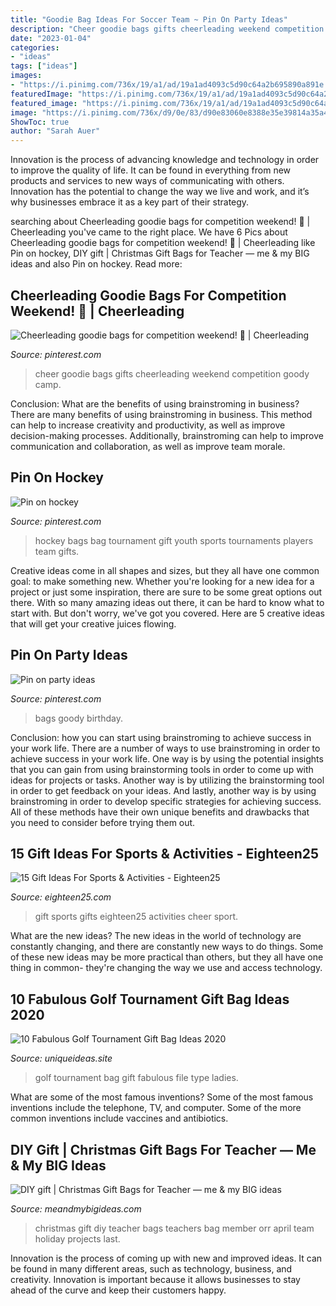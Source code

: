 ```yaml
---
title: "Goodie Bag Ideas For Soccer Team ~ Pin On Party Ideas"
description: "Cheer goodie bags gifts cheerleading weekend competition goody camp"
date: "2023-01-04"
categories:
- "ideas"
tags: ["ideas"]
images:
- "https://i.pinimg.com/736x/19/a1/ad/19a1ad4093c5d90c64a2b695890a891e.jpg"
featuredImage: "https://i.pinimg.com/736x/19/a1/ad/19a1ad4093c5d90c64a2b695890a891e.jpg"
featured_image: "https://i.pinimg.com/736x/19/a1/ad/19a1ad4093c5d90c64a2b695890a891e.jpg"
image: "https://i.pinimg.com/736x/d9/0e/83/d90e83060e8388e35e39814a35a4cd59--goody-bags-th-birthday.jpg"
ShowToc: true
author: "Sarah Auer"
---
```



Innovation is the process of advancing knowledge and technology in order to improve the quality of life. It can be found in everything from new products and services to new ways of communicating with others. Innovation has the potential to change the way we live and work, and it’s why businesses embrace it as a key part of their strategy.

	

		
searching about Cheerleading goodie bags for competition weekend! 🎀 | Cheerleading you've came to the right place. We have 6 Pics about Cheerleading goodie bags for competition weekend! 🎀 | Cheerleading like Pin on hockey, DIY gift | Christmas Gift Bags for Teacher — me &amp; my BIG ideas and also Pin on hockey. Read more:
		
    
## Cheerleading Goodie Bags For Competition Weekend! 🎀 | Cheerleading

<img loading=lazy src="https://i.pinimg.com/736x/19/a1/ad/19a1ad4093c5d90c64a2b695890a891e.jpg" onerror="this.onerror=null;this.src='https://tse1.mm.bing.net/th?id=OIP.SOPHS-35PoJsPpSxZt3oVgHaJ4&amp;pid=15.1';" alt="Cheerleading goodie bags for competition weekend! 🎀 | Cheerleading">

_Source: pinterest.com_

>cheer goodie bags gifts cheerleading weekend competition goody camp. 

	

Conclusion: What are the benefits of using brainstroming in business?
There are many benefits of using brainstroming in business. This method can help to increase creativity and productivity, as well as improve decision-making processes. Additionally, brainstroming can help to improve communication and collaboration, as well as improve team morale.

    
## Pin On Hockey

<img loading=lazy src="https://i.pinimg.com/736x/81/3a/25/813a253f075b70eb65f3efb62e369c44.jpg" onerror="this.onerror=null;this.src='https://tse1.mm.bing.net/th?id=OIP.jkFKAenjvveS6zVe1NIPmwHaJ3&amp;pid=15.1';" alt="Pin on hockey">

_Source: pinterest.com_

>hockey bags bag tournament gift youth sports tournaments players team gifts. 

	

Creative ideas come in all shapes and sizes, but they all have one common goal: to make something new. Whether you're looking for a new idea for a project or just some inspiration, there are sure to be some great options out there. With so many amazing ideas out there, it can be hard to know what to start with. But don't worry, we've got you covered. Here are 5 creative ideas that will get your creative juices flowing.

    
## Pin On Party Ideas

<img loading=lazy src="https://i.pinimg.com/736x/d9/0e/83/d90e83060e8388e35e39814a35a4cd59--goody-bags-th-birthday.jpg" onerror="this.onerror=null;this.src='https://tse4.mm.bing.net/th?id=OIP.DQqQ-BAPM2rQjCCPVCmS6AHaFi&amp;pid=15.1';" alt="Pin on party ideas">

_Source: pinterest.com_

>bags goody birthday. 

	

Conclusion: how you can start using brainstroming to achieve success in your work life.
There are a number of ways to use brainstroming in order to achieve success in your work life. One way is by using the potential insights that you can gain from using brainstorming tools in order to come up with ideas for projects or tasks. Another way is by utilizing the brainstorming tool in order to get feedback on your ideas. And lastly, another way is by using brainstroming in order to develop specific strategies for achieving success. All of these methods have their own unique benefits and drawbacks that you need to consider before trying them out.

    
## 15 Gift Ideas For Sports &amp; Activities - Eighteen25

<img loading=lazy src="http://eighteen25.com/wp-content/uploads/2014/05/15-gift-ideas-sports-amp-activities-e1431787553525.jpg" onerror="this.onerror=null;this.src='https://tse1.mm.bing.net/th?id=OIP.l4it214L6vSGfVVcSL8cggHaHa&amp;pid=15.1';" alt="15 Gift Ideas For Sports &amp; Activities - Eighteen25">

_Source: eighteen25.com_

>gift sports gifts eighteen25 activities cheer sport. 

	

What are the new ideas?
The new ideas in the world of technology are constantly changing, and there are constantly new ways to do things. Some of these new ideas may be more practical than others, but they all have one thing in common- they're changing the way we use and access technology.

    
## 10 Fabulous Golf Tournament Gift Bag Ideas 2020

<img loading=lazy src="https://www.uniqueideas.site/wp-content/uploads/take-a-look-see-branding-bliss.jpg" onerror="this.onerror=null;this.src='https://tse4.mm.bing.net/th?id=OIP.adyF56uPEfC3lV-7ynp9HwHaLH&amp;pid=15.1';" alt="10 Fabulous Golf Tournament Gift Bag Ideas 2020">

_Source: uniqueideas.site_

>golf tournament bag gift fabulous file type ladies. 

	

What are some of the most famous inventions?
Some of the most famous inventions include the telephone, TV, and computer. Some of the more common inventions include vaccines and antibiotics.

    
## DIY Gift | Christmas Gift Bags For Teacher — Me &amp; My BIG Ideas

<img loading=lazy src="http://static1.squarespace.com/static/5148aa1de4b016fef442df9a/t/5492c9b3e4b08f6269a62ea6/1418906037973/DIY+Christmas+Gift+Bags+for+Teacher+by+mambi+Design+Team+member+April+Orr+|+me+%26+my+BIG+ideas?format=1000w" onerror="this.onerror=null;this.src='https://tse1.mm.bing.net/th?id=OIP.Qqs6URbL0lD-qLMyiu-afgHaLH&amp;pid=15.1';" alt="DIY gift | Christmas Gift Bags for Teacher — me &amp; my BIG ideas">

_Source: meandmybigideas.com_

>christmas gift diy teacher bags teachers bag member orr april team holiday projects last. 

	

Innovation is the process of coming up with new and improved ideas. It can be found in many different areas, such as technology, business, and creativity. Innovation is important because it allows businesses to stay ahead of the curve and keep their customers happy.

